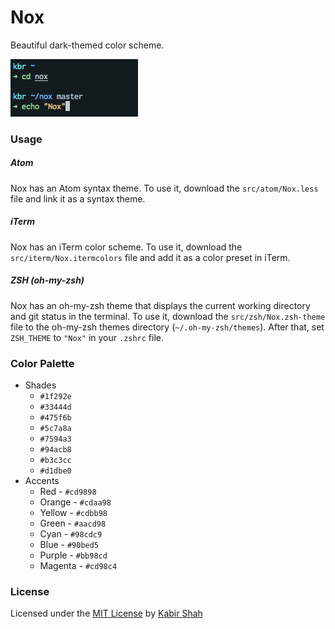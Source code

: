 # Nox

Beautiful dark-themed color scheme.

![Nox](https://github.com/kbrsh/nox/raw/master/img/Nox.png)

### Usage

##### Atom

Nox has an Atom syntax theme. To use it, download the `src/atom/Nox.less` file and link it as a syntax theme.

##### iTerm

Nox has an iTerm color scheme. To use it, download the `src/iterm/Nox.itermcolors` file and add it as a color preset in iTerm.

##### ZSH (oh-my-zsh)

Nox has an oh-my-zsh theme that displays the current working directory and git status in the terminal. To use it, download the `src/zsh/Nox.zsh-theme` file to the oh-my-zsh themes directory (`~/.oh-my-zsh/themes`). After that, set `ZSH_THEME` to `"Nox"` in your `.zshrc` file.

### Color Palette

* Shades
  * `#1f292e`
  * `#33444d`
  * `#475f6b`
  * `#5c7a8a`
  * `#7594a3`
  * `#94acb8`
  * `#b3c3cc`
  * `#d1dbe0`
* Accents
  * Red - `#cd9898`
  * Orange - `#cdaa98`
  * Yellow - `#cdbb98`
  * Green - `#aacd98`
  * Cyan - `#98cdc9`
  * Blue - `#90bed5`
  * Purple - `#bb98cd`
  * Magenta - `#cd98c4`

### License

Licensed under the [MIT License](https://kbrsh.github.io/license) by [Kabir Shah](https://kabir.ml)
